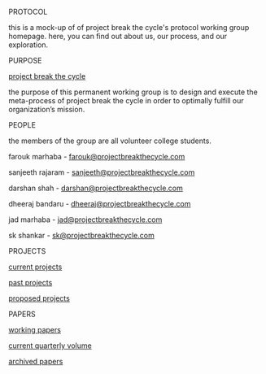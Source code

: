 PROTOCOL

this is a mock-up of of project break the cycle's protocol working group homepage. here, you can find out about us, our process, and our exploration.


PURPOSE

[project break the cycle](http://projectbreakthecycle.com/about)

the purpose of this permanent working group is to design and execute the meta-process of project break the cycle in order to optimally fulfill our organization’s mission.

PEOPLE

the members of the group are all volunteer college students. 

farouk marhaba - farouk@projectbreakthecycle.com 

sanjeeth rajaram - sanjeeth@projectbreakthecycle.com

darshan shah - darshan@projectbreakthecycle.com 

dheeraj bandaru - dheeraj@projectbreakthecycle.com

jad marhaba - jad@projectbreakthecycle.com 

sk shankar - sk@projectbreakthecycle.com 

PROJECTS

[current projects](http://publicunion.github.io/current-projects.md)

[past projects](http://publicunion.github.io/current-projects.md)

[proposed projects](http://publicunion.github.io/proposed-projects.md)

PAPERS

[working papers](http://publicunion.github.io/working-papers.md)

[current quarterly volume](http://publicunion.github.io/working-papers.md)

[archived papers](http://publicunion.github.io/working-papers.md)
